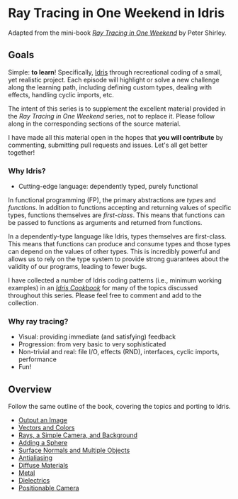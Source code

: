 # Ray Tracing in One Weekend in Idris

Adapted from the mini-book [_Ray Tracing in One Weekend_](https://raytracing.github.io/books/RayTracingInOneWeekend.html) by Peter Shirley.

## Goals

Simple: **to learn**! Specifically, [Idris](https://www.idris-lang.org/) through recreational coding of a small, yet realistic project.  Each episode will highlight or solve a new challenge along the learning path, including defining custom types, dealing with effects, handling cyclic imports, etc.

The intent of this series is to supplement the excellent material provided in the _Ray Tracing in One Weekend_ series, not to replace it.  Please follow along in the corresponding sections of the source material.

I have made all this material open in the hopes that **you will contribute** by commenting, submitting pull requests and issues.  Let's all get better together!

### Why Idris?

- Cutting-edge language: dependently typed, purely functional

In functional programming (FP), the primary abstractions are _types_ and _functions_.  In addition to functions accepting and returning values of specific types, functions themselves are _first-class_.  This means that functions can be passed to functions as arguments and returned from functions.

In a dependently-type language like Idris, types themselves are first-class.  This means that functions can produce and consume types and those types can depend on the values of other types.  This is incredibly powerful and allows us to rely on the type system to provide strong guarantees about the validity of our programs, leading to fewer bugs.

I have collected a number of Idris coding patterns (i.e., minimum working examples) in an [_Idris Cookbook_](https://gist.github.com/witt3rd/b21167c133d3e9db925561d1d64d0395) for many of the topics discussed throughout this series.  Please feel free to comment and add to the collection.

### Why ray tracing?

- Visual: providing immediate (and satisfying) feedback
- Progression: from very basic to very sophisticated
- Non-trivial and real: file I/O, effects (RND), interfaces, cyclic imports, performance
- Fun!

## Overview

Follow the same outline of the book, covering the topics and porting to Idris.

- [Output an Image](02_Output_an_Image.md)
- [Vectors and Colors](03_Vectors_and_Color.md)
- [Rays, a Simple Camera, and Background](04_Rays_Camera_Background.md)
- [Adding a Sphere](05_Adding_a_Sphere.md)
- [Surface Normals and Multiple Objects](06_Surface_Normals_and_Multiple_Objects.md)
- [Antialiasing](07_Antialiasing.md)
- [Diffuse Materials](08_Diffuse_Materials.md)
- [Metal](09_Metal.md)
- [Dielectrics](10_Dielectrics.md)
- [Positionable Camera](11_Positionable_Camera.md)
